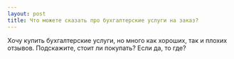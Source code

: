 ```yaml
---
layout: post 
title: Что можете сказать про бухгалтерские услуги на заказ? 
--- 
```

Хочу купить бухгалтерские услуги, но много как хороших, так и плохих отзывов. Подскажите, стоит ли покупать? Если да, то где?
